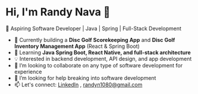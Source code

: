 # Hi, I'm Randy Nava 👋
🎯 Aspiring Software Developer | Java | Spring | Full-Stack Development

- 🔭 Currently building a **Disc Golf Scorekeeping App** and **Disc Golf Inventory Management App** (React & Spring Boot)
- 🚀 Learning **Java Spring Boot, React Native, and full-stack architecture**
- 💡 Interested in backend development, API design, and app development
- 👯 I’m looking to collaborate on any type of software development for experience
- 🤔 I’m looking for help breaking into software development
- 📫 Let's connect: [LinkedIn](https://www.linkedin.com/in/randy-nava-b81583208) , randyn1080@gmail.com
